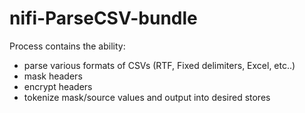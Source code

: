 # nifi-ParseCSV-bundle

Process contains the ability:
* parse various formats of CSVs (RTF, Fixed delimiters, Excel, etc..)
* mask headers
* encrypt headers
* tokenize mask/source values and output into desired stores
